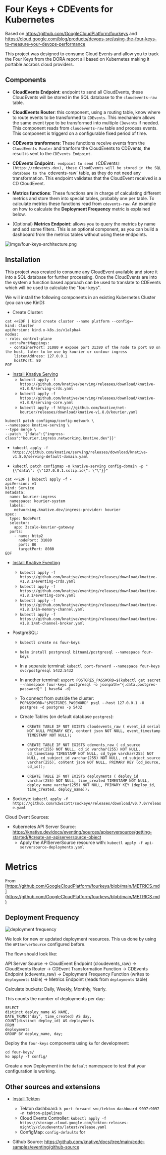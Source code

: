 # Four Keys + CDEvents for Kubernetes

Based on https://github.com/GoogleCloudPlatform/fourkeys and https://cloud.google.com/blog/products/devops-sre/using-the-four-keys-to-measure-your-devops-performance

This project was designed to consume Cloud Events and allow you to track the Four Keys from the DORA report all based on Kubernetes making it portable accross cloud providers.

## Components

- **CloudEvents Endpoint**: endpoint to send all CloudEvents, these CloudEvents will be stored in the SQL database to the `cloudevents-raw` table. 

- **CloudEvents Router**: this component, using a routing table, know where to route events to be transformed to `CDEvents`. This mechanism allows the same event type to be transformed into multiple `CDevents` if needed. This component reads from `cloudevents-raw` table and process events. This component is triggerd on a configurable fixed period of time. 

- **CDEvents tranformers**: These functions receive events from the `CloudEvents Router`  and tranform the CloudEvents to CDEvents, the result is sent to the `CDEvents Endpoint`. 


- **CDEvents Endpoint**`: endpoint to send [`CDEvents`](https://cdevents.dev), these CloudEvents will be stored in the SQL database to the `cdevents-raw` table, as they do not need any transformation. This endpoint validates that the CloudEvent received is a CD CloudEvent. 


- **Metrics functions**: These functions are in charge of calculating different metrics and store them into special tables, probably one per table. To calculate metrics these functions read from `cdevents-raw`. An example on how to calculate the **Deployment Frequency** metric is explained below. 

- (Optional) **Metrics Endpoint**: allows you to query the metrics by name and add some filters. This is an optional component, as you can build a dashboard from the metrics tables without using these endpoints.


![imgs/four-keys-architecture.png](imgs/four-keys-architecture.png)

## Installation

This project was created to consume any CloudEvent available and store it into a SQL database for further processing. Once the CloudEvents are into the system a function based approach can be used to translate to CDEvents which will be used to calculate the "four keys".


We will install the following components in an existing Kubernetes Cluster (you can use KinD): 
- Create Cluster: 
```
cat <<EOF | kind create cluster --name platform --config=-
kind: Cluster
apiVersion: kind.x-k8s.io/v1alpha4
nodes:
- role: control-plane
  extraPortMappings:
  - containerPort: 31080 # expose port 31380 of the node to port 80 on the host, later to be use by kourier or contour ingress
    listenAddress: 127.0.0.1
    hostPort: 80
EOF
```
- [Install Knative Serving](https://knative.dev/docs/install/yaml-install/serving/install-serving-with-yaml/) 
  - `kubectl apply -f https://github.com/knative/serving/releases/download/knative-v1.8.0/serving-crds.yaml`
  - `kubectl apply -f https://github.com/knative/serving/releases/download/knative-v1.8.0/serving-core.yaml`
  - `kubectl apply -f https://github.com/knative/net-kourier/releases/download/knative-v1.8.0/kourier.yaml`
```
kubectl patch configmap/config-network \
--namespace knative-serving \
--type merge \
--patch '{"data":{"ingress-class":"kourier.ingress.networking.knative.dev"}}'
```
  - `kubectl apply -f https://github.com/knative/serving/releases/download/knative-v1.8.0/serving-default-domain.yaml`

  - `kubectl patch configmap -n knative-serving config-domain -p "{\"data\": {\"127.0.0.1.sslip.io\": \"\"}}"`

```
cat <<EOF | kubectl apply -f -
apiVersion: v1
kind: Service
metadata:
  name: kourier-ingress
  namespace: kourier-system
  labels:
    networking.knative.dev/ingress-provider: kourier
spec:
  type: NodePort
  selector:
    app: 3scale-kourier-gateway
  ports:
    - name: http2
      nodePort: 31080
      port: 80
      targetPort: 8080
EOF
```

- [Install Knative Eventing](https://knative.dev/docs/install/yaml-install/eventing/install-eventing-with-yaml/)
  - `kubectl apply -f https://github.com/knative/eventing/releases/download/knative-v1.8.1/eventing-crds.yaml`
  - `kubectl apply -f https://github.com/knative/eventing/releases/download/knative-v1.8.1/eventing-core.yaml`
  - `kubectl apply -f https://github.com/knative/eventing/releases/download/knative-v1.8.1/in-memory-channel.yaml`
  - `kubectl apply -f https://github.com/knative/eventing/releases/download/knative-v1.8.1/mt-channel-broker.yaml`
- PostgreSQL: 
  - `kubectl create ns four-keys`
  - `helm install postgresql bitnami/postgresql --namespace four-keys`
  - In a separate terminal: `kubectl port-forward --namespace four-keys svc/postgresql 5432:5432`
  - In another terminal: `export POSTGRES_PASSWORD=$(kubectl get secret --namespace four-keys postgresql -o jsonpath="{.data.postgres-password}" | base64 -d)`
  - To connect from outside the cluster: `PGPASSWORD="$POSTGRES_PASSWORD" psql --host 127.0.0.1 -U postgres -d postgres -p 5432`
  - Create Tables (on default database `postgres`): 
    
    - `CREATE TABLE IF NOT EXISTS cloudevents_raw ( event_id serial NOT NULL PRIMARY KEY, content json NOT NULL, event_timestamp TIMESTAMP NOT NULL);`

    - `CREATE TABLE IF NOT EXISTS cdevents_raw ( cd_source varchar(255) NOT NULL, cd_id varchar(255) NOT NULL, cd_timestamp TIMESTAMP NOT NULL, cd_type varchar(255) NOT NULL, cd_subject_id varchar(255) NOT NULL, cd_subject_source varchar(255), content json NOT NULL, PRIMARY KEY (cd_source, cd_id));`

    - `CREATE TABLE IF NOT EXISTS deployments ( deploy_id varchar(255) NOT NULL, time_created TIMESTAMP NOT NULL, deploy_name varchar(255) NOT NULL, PRIMARY KEY (deploy_id, time_created, deploy_name));`

- Sockeye: `kubectl apply -f https://github.com/n3wscott/sockeye/releases/download/v0.7.0/release.yaml`

Cloud Event Sources: 

- Kubernetes API Server Source: https://knative.dev/docs/eventing/sources/apiserversource/getting-started/#create-an-apiserversource-object
  - Apply the APIServerSource resource with: `kubectl apply -f api-serversource-deployments.yaml`


# Metrics

From [https://github.com/GoogleCloudPlatform/fourkeys/blob/main/METRICS.md](https://github.com/GoogleCloudPlatform/fourkeys/blob/main/METRICS.md)

## Deployment Frequency

![deployment frequency](imgs/deployment-frequency-metric.png)

We look for new or updated deployment resources. This us done by using the `APIServerSource` configured before. 

The flow should look like: 

API Server Source -> CloudEvent Endpoint (cloudevents_raw) -> CloudEvents Router -> CDEvent Transformation Function -> CDEvents Endpoint (cdevents_raw) -> Deployment Frequency Function (writes to `deployments` table) -> Metrics Endpoint (reads from `deployments` table)


Calculate buckets: Daily, Weekly, Monthly, Yearly.


This counts the number of deployments per day: 

```
SELECT
distinct deploy_name AS NAME,
DATE_TRUNC('day', time_created) AS day,
COUNT(distinct deploy_id) AS deployments
FROM
deployments
GROUP BY deploy_name, day;
```


Deploy the `four-keys` components using `ko` for development:

```
cd four-keys/
ko apply -f config/
```


Create a new Deployment in the `default` namespace to test that your configuration is working.




## Other sources and extensions

- [Install Tekton](https://github.com/cdfoundation/sig-events/tree/main/poc/tekton)
  - Tekton dashboard: `k port-forward svc/tekton-dashboard 9097:9097 -n tekton-pipelines`
  - Cloud Events Controller: `kubectl apply -f https://storage.cloud.google.com/tekton-releases-nightly/cloudevents/latest/release.yaml`
  - ConfigMap: `config-defaults` for <SINK URL>
  
- Github Source: https://github.com/knative/docs/tree/main/code-samples/eventing/github-source
